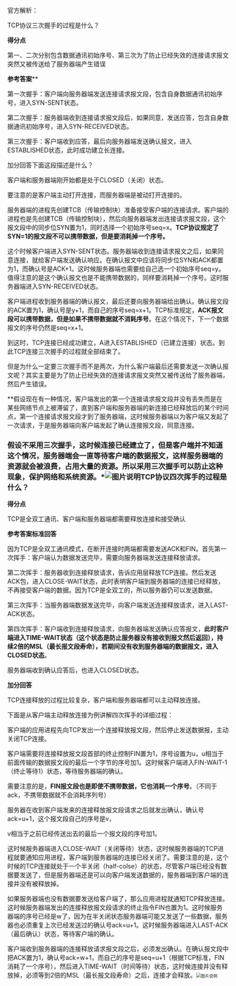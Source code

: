 官方解析：

TCP协议三次握手的过程是什么？

**得分点**

第一、二次分别包含数据通讯初始序号、第三次为了防止已经失效的连接请求报文突然又被传送给了服务器端产生错误

**参考答案****

第一次握手：客户端向服务器端发送连接请求报文段，包含自身数据通讯初始序号，进入SYN-SENT状态。

第二次握手：服务器端收到连接请求报文段后，如果同意，发送应答，包含自身数据通讯初始序号，进入SYN-RECEIVED状态。

第三次握手：客户端收到应答，最后向服务器端发送确认报文，进入ESTABLISHED状态，此时成功建立长连接。

加分回答下面这段描述是什么？

客户端和服务器端刚开始都是处于CLOSED（关闭）状态。

要注意的是客户端主动打开连接，而服务器端是被动打开连接的。

服务器端的进程先创建TCB（传输控制块）准备接受客户端的连接请求。客户端的进程也是先创建TCB（传输控制块），然后向服务器端发出连接请求报文段，这个报文段中的同步位SYN置为1，同时选择一个初始序号seq=x。**TCP协议规定了SYN=1的报文段不可以携带数据，但是要消耗掉一个序号。**

这个时候客户端进入SYN-SENT状态。服务器端收到连接请求报文之后，如果同意连接，就给客户端发送确认响应。在确认报文中应该将同步位SYN和ACK都置为1，而确认号是ACK+1。这时候服务器端也需要给自己选一个初始序号seq=y。值得注意的是这个确认报文也是不能携带数据的，同样要消耗掉一个序号。这时服务器端进入SYN-RECEIVED状态。

客户端进程收到服务器端的确认报文，最后还要向服务器端给出确认。确认报文段的ACK置为1，确认号是y+1，而自己的序号seq=x+1。TCP标准规定，**ACK报文段可以携带数据，但是如果不携带数据就不消耗序号**。在这个情况下，下一个数据报文的序号仍然是seq=x+1。

到这时，TCP连接已经成功建立，A进入ESTABLISHED（已建立连接）状态。到此TCP连接三次握手的过程就全部结束了。

但是为什么一定要三次握手而不是两次，为什么客户端最后还需要发送一次确认报文呢？其实主要是为了防止已经失效的连接请求报文突然又被传送给了服务器端，然后产生错误。

**假设现在有一种情况，客户端发出的第一个连接请求报文段并没有丢失而是在某些网络节点上被滞留了，直到客户端和服务器端的新连接已经释放后的某个时间点，第一个连接请求报文段才到了服务器端，这时候服务器端以为客户端又发起了一次请求，于是服务器端向客户端发起了确认连接报文段，同意连接。

### **假设不采用三次握手，这时候连接已经建立了，但是客户端并不知道这个情况，服务器端会一直等待客户端的数据报文，这样服务器端的资源就会被浪费，占用大量的资源。所以采用三次握手可以防止这种现象，保护网络和系统资源。***![图片说明](https://uploadfiles.nowcoder.com/images/20210915/691666214_1631688773057/4FEAB96E661531E45364F70102578948)**TCP协议四次挥手的过程是什么？**

**得分点**

TCP是全双工通讯、客户端和服务器端都需要释放连接和接受确认

**参考答案标准回答**

因为TCP是全双工通讯模式，在断开连接时两端都需要发送ACK和FIN。首先第一次挥手：客户端认为数据发送完毕，需要向服务器端发送连接释放请求。

第二次挥手：服务器收到连接释放请求，告诉应用层释放TCP连接。然后发送ACK包，进入CLOSE-WAIT状态，此时表明客户端到服务器端的连接已经释放，不再接受客户端的数据。因为TCP是全双工的，所以服务器仍可以发送数据。

第三次挥手：当服务器端数据发送完毕，向客户端发送连接释放请求，进入LAST-ACK状态。

第四次挥手：客户端收到连接释放请求，向服务器端发送确认应答报文，**此时客户端进入TIME-WAIT状态（这个状态是防止服务器没有接收到报文然后返回），持续2倍的MSL（最长报文段寿命），若期间没有收到服务器端的数据报文，进入CLOSED状态**。

服务器端收到确认应答后，也进入CLOSED状态。

**加分回答**

TCP连接释放的过程比较复杂，客户端和服务器端都可以主动释放连接。

下面是从客户端主动释放连接为例讲解四次挥手的详细过程：

客户端的应用进程先向TCP发出一个连接释放报文段，然后停止发送数据报，主动关闭TCP连接。

客户端需要将连接释放报文段首部的终止控制FIN置为1，序号设置为u，u相当于前面传输的数据报文段的最后一个字节的序号加1。这时候客户端进入FIN-WAIT-1（终止等待1）状态，等待服务器端的确认。

需要注意的是，**FIN报文段也是即使不携带数据，它也消耗一个序号**。（不同于ack，不携带数据就不会消耗序列号）

服务器在收到客户端发来的连接释放报文段请求之后就发出确认，确认号ack=u+1，这个报文段自己的序号是v，

v相当于之前已经传送出去的最后一个报文段的序号加1。

这时候服务器端进入CLOSE-WAIT（关闭等待）状态，这时候服务器端的TCP进程就要通知应用进程，客户端到服务器端的连接已经关闭了。需要注意的是，这个时候的TCP连接就处于一个半关闭（half-colse）的状态，尽管客户端已经没有数据要发送了，但是服务器端还是可以向客户端发送数据的，服务器端到客户端的连接并没有被释放掉。

如果服务器端也没有数据要发送给客户端了，那么应用进程就通知TCP释放连接。这时候服务器端发出的连接释放报文段请求的终止指令FIN也置为1。这时候服务器端的序号已经是w了，因为在半关闭状态服务器端可能又发送了一些数据，服务器也必须重复上次已经发送过的确认号ack=u+1。这时候服务器端进入LAST-ACK（最后确认）状态，等待客户端的确认。

客户端收到服务器端的连接释放请求报文段之后，必须发出确认。在确认报文段中把ACK置为1，确认号ack=w+1，而自己的序号是seq=u+1（根据TCP标准，FIN消耗了一个序号），然后进入TIME-WAIT（时间等待）状态，这时候连接并没有释放掉，必须等到2倍的MSL（最长报文段寿命）之后，连接才会释放。<img src="https://uploadfiles.nowcoder.com/images/20210915/691666214_1631688836032/32AA25287EB714C6A6B919F00E20B614" alt="图片说明" style="zoom:67%;" />